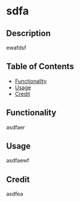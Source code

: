 # sdfa
  




## Description
  ewafdsf




## Table of Contents
- [Functionality](#functionality)
- [Usage](#usage)
- [Credit](#credit)




## Functionality
  asdfaer


## Usage
  asdfaewf


## Credit
  asdfea


